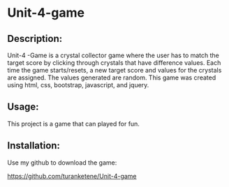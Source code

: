 # Unit-4-game


## Description:
Unit-4 -Game is a crystal collector game where the user has to match the target score by clicking through crystals that have difference values. Each time the game starts/resets, a new target score and values for the crystals are assigned. The values generated are random. This game was created using html, css, bootstrap, javascript, and jquery.

## Usage:
This project is a game that can played for fun.

## Installation:
Use my github to download the game:

https://github.com/turanketene/Unit-4-game

